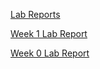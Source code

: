 [Lab Reports](https://github.com/fergusyyang/cse15l-lab-reports)

[Week 1 Lab Report](https://github.com/fergusyyang/cse15l-lab-reports/blob/main/lab-report-1-week-1.md)


[Week 0 Lab Report](https://github.com/fergusyyang/cse15l-lab-reports/blob/main/week-0-lab.md)

